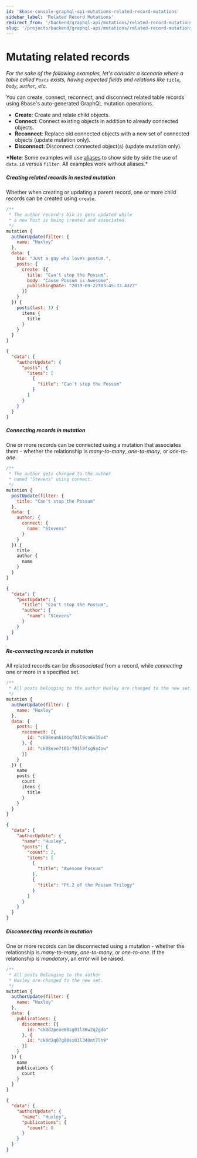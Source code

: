 ```yaml
---
id: '8base-console-graphql-api-mutations-related-record-mutations'
sidebar_label: 'Related Record Mutations'
redirect_from: '/backend/graphql-api/mutations/related-record-mutations'
slug: '/projects/backend/graphql-api/mutations/related-record-mutations'
---
```


# Mutating related records

_For the sake of the following examples, let's consider a scenario where a table called `Posts` exists, having expected fields and relations like `title`, `body`, `author`, etc._

You can create, connect, reconnect, and disconnect related table records using 8base's auto-generated GraphQL mutation operations.

- **Create**: Create and relate child objects.
- **Connect**: Connect existing objects in addition to already connected objects.
- **Reconnect**: Replace old connected objects with a new set of connected objects (update mutation only).
- **Disconnect**: Disconnect connected object(s) (update mutation only).

**\*Note**: Some examples will use [aliases](/projects/backend/graphql-api/#aliases) to show side by side the use of `data.id` versus `filter`. All examples work without aliases.\*

##### Creating related records in nested mutation

Whether when creating or updating a parent record, one or more child records can be created using `create`.

```javascript
/**
 * The author record's bio is gets updated while
 * a new Post is being created and associated.
 */
mutation {
  authorUpdate(filter: {
    name: "Huxley"
  },
  data: {
    bio: "Just a guy who loves possum.",
    posts: {
      create: [{
        title: "Can't stop the Possum",
        body: "Cause Possum is Awesome",
        publishingDate: "2019-09-22T03:45:33.432Z"
      }]
    }
  }) {
    posts(last: 1) {
      items {
        title
      }
    }
  }
}
```

```json
{
  "data": {
    "authorUpdate": {
      "posts": {
        "items": [
          {
            "title": "Can't stop the Possum"
          }
        ]
      }
    }
  }
}
```

##### Connecting records in mutation

One or more records can be connected using a mutation that associates them - whether the relationship is _many-to-many_, _one-to-many_, or _one-to-one_.

```javascript
/**
 * The author gets changed to the author
 * named "Stevens" using connect.
 */
mutation {
  postUpdate(filter: {
    title: "Can't stop the Possum"
  },
  data: {
    author: {
      connect: {
        name: "Stevens"
      }
    }
  }) {
    title
    author {
      name
    }
  }
}
```

```json
{
  "data": {
    "postUpdate": {
      "title": "Can't stop the Possum",
      "author": {
        "name": "Stevens"
      }
    }
  }
}
```

##### Re-connecting records in mutation

All related records can be _dissasociated_ from a record, while _connecting_ one or more in a specified set.

```javascript
/**
 * All posts belonging to the author Huxley are changed to the new set.
 */
mutation {
  authorUpdate(filter: {
    name: "Huxley"
  },
  data: {
    posts: {
      reconnect: [{
        id: "ck08eum6101qf01l9cn6v35v4"
      }, {
        id: "ck08eve7t01r701l9fsg9a4ow"
      }]
    }
  }) {
    name
    posts {
      count
      items {
        title
      }
    }
  }
}
```

```json
{
  "data": {
    "authorUpdate": {
      "name": "Huxley",
      "posts": {
        "count": 2,
        "items": [
          {
            "title": "Awesome Possum"
          },
          {
            "title": "Pt.2 of the Possum Trilogy"
          }
        ]
      }
    }
  }
}
```

##### Disconnecting records in mutation

One or more records can be disconnected using a mutation - whether the relationship is _many-to-many_, _one-to-many_, or _one-to-one_. If the relationship is _mandatory_, an error will be raised.

```javascript
/**
 * All posts belonging to the author
 * Huxley are changed to the new set.
 */
mutation {
  authorUpdate(filter: {
    name: "Huxley"
  },
  data: {
    publications: {
      disconnect: [{
        id: "ck0d2peue00sg01l36w2q2gdo"
      }, {
        id: "ck0d2q07g00sx01l340mt7lh9"
      }]
    }
  }) {
    name
    publications {
      count
    }
  }
}
```

```json
{
  "data": {
    "authorUpdate": {
      "name": "Huxley",
      "publications": {
        "count": 0
      }
    }
  }
}
```

